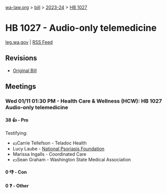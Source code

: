 [wa-law.org](/) > [bill](/bill/) > [2023-24](/bill/2023-24/) > [HB 1027](/bill/2023-24/hb/1027/)

# HB 1027 - Audio-only telemedicine
[leg.wa.gov](https://app.leg.wa.gov/billsummary?BillNumber=1027&Year=2023&Initiative=false) | [RSS Feed](./rss.xml)

## Revisions
* [Original Bill](1/)

## Meetings
### Wed 01/11 01:30 PM - Health Care & Wellness (HCW): HB 1027 Audio-only telemedicine
#### 38 👍 - Pro
Testifying:
* 💵Carrie Tellefson - Teladoc Health
* Lucy Laube - [National Psoriasis Foundation](/org/national_psoriasis_foundation/)
* Marissa Ingalls - Coordinated Care
* 💵Sean Graham - Washington State Medical Association

#### 0 👎 - Con

#### 0 ❓ - Other
